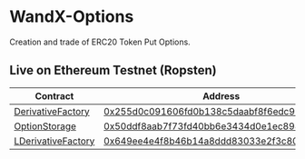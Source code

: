 # WandX-Options
Creation and trade of ERC20 Token Put Options.


## Live on Ethereum Testnet (Ropsten)

| Contract                                                         | Address                                                                                                                       |
| ---------------------------------------------------------------- | ----------------------------------------------------------------------------------------------------------------------------- |
| [DerivativeFactory](./contracts/DerivativeFactory.sol) | [0x255d0c091606fd0b138c5daabf8f6edc95530866](https://ropsten.etherscan.io/address/0x9992eC3cF6A55b00978cdDF2b27BC6882d88D1eC) |
| [OptionStorage](./contracts/storage/OptionStorage.sol) | [0x50ddf8aab7f73fd40bb6e3434d0e1ec8982a98f9](https://ropsten.etherscan.io/address/0x50ddf8aab7f73fd40bb6e3434d0e1ec8982a98f9) |
| [LDerivativeFactory](./contracts/libraries/LDerivativeFactory.sol) | [0x649ee4e4f8b46b14a8ddd83033e2f3c8012393de](https://ropsten.etherscan.io/address/0x649ee4e4f8b46b14a8ddd83033e2f3c8012393de)|
